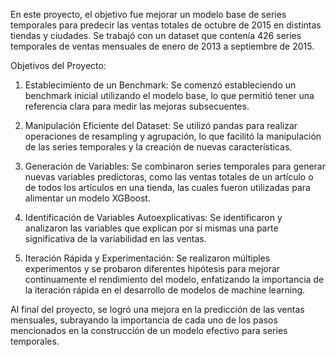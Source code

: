 En este proyecto, el objetivo fue mejorar un modelo base de series temporales para predecir las ventas totales de octubre de 2015 en distintas tiendas y ciudades. Se trabajó con un dataset que contenía 426 series temporales de ventas mensuales de enero de 2013 a septiembre de 2015.

Objetivos del Proyecto:
1. Establecimiento de un Benchmark: Se comenzó estableciendo un benchmark inicial utilizando el modelo base, lo que permitió tener una referencia clara para medir las mejoras subsecuentes.

2. Manipulación Eficiente del Dataset: Se utilizó pandas para realizar operaciones de resampling y agrupación, lo que facilitó la manipulación de las series temporales y la creación de nuevas características.

3. Generación de Variables: Se combinaron series temporales para generar nuevas variables predictoras, como las ventas totales de un artículo o de todos los artículos en una tienda, las cuales fueron utilizadas para alimentar un modelo XGBoost.

4. Identificación de Variables Autoexplicativas: Se identificaron y analizaron las variables que explican por sí mismas una parte significativa de la variabilidad en las ventas.

5. Iteración Rápida y Experimentación: Se realizaron múltiples experimentos y se probaron diferentes hipótesis para mejorar continuamente el rendimiento del modelo, enfatizando la importancia de la iteración rápida en el desarrollo de modelos de machine learning.

Al final del proyecto, se logró una mejora en la predicción de las ventas mensuales, subrayando la importancia de cada uno de los pasos mencionados en la construcción de un modelo efectivo para series temporales.
